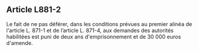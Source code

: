 Article L881-2
----
Le fait de ne pas déférer, dans les conditions prévues au premier alinéa de
l'article L. 871-1 et de l’article L. 871-4, aux demandes des autorités
habilitées est puni de deux ans d'emprisonnement et de 30 000 euros d'amende.
